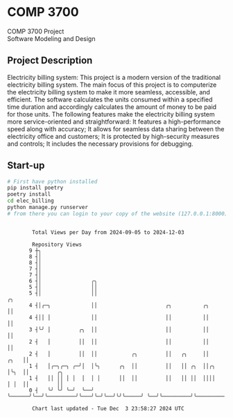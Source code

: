 # COMP 3700
COMP 3700 Project  
Software Modeling and Design
## Project Description
Electricity billing system: This project is a modern version of the traditional electricity billing system. The main focus of this project is to computerize the electricity billing system to make it more seamless, accessible, and efficient. The software calculates the units consumed within a specified time duration and accordingly calculates the amount of money to be paid for those units. The following features make the electricity billing system more service-oriented and straightforward: It features a high-performance speed along with accuracy; It allows for seamless data sharing between the electricity office and customers; It is protected by high-security measures and controls; It includes the necessary provisions for debugging.

## Start-up
```bash
# First have python installed
pip install poetry
poetry install
cd elec_billing
python manage.py runserver
# from there you can login to your copy of the website (127.0.0.1:8000), default creds are admin/admin
```

```

        Total Views per Day from 2024-09-05 to 2024-12-03

        Repository Views
       9 ┼╮
       8 ┤│
       8 ┤│
       7 ┤│
       7 ┤│
       6 ┤│                ╭╮
       5 ┤│                ││
       5 ┤│                ││                                                ╭╮
       4 ┤│╭─╮             ││                      ╭╮          ╭╮            ││
       4 ┤││ │             ││                      ││          ││            ││
       3 ┤╰╯ │         ╭╮  ││                      ││          ││            ││
       2 ┤   │         ││  ││                      ││          ││            ││
       2 ┤   │         ││  ││           ╭╮         ││   ╭╮     ││       ╭╮   ││
       1 ┤   │╭─╮╭─╮ ╭─╯│  │╰╮      ╭╮  ││         ││   ││ ╭╮  ││╭╮     │╰╮  ││         ╭╮
       1 ┤   ││ ││ │ │  │  │ │      ││  ││         ││   ││ ││  ││││     │ │  ││         ││
       0 ┤   ╰╯ ╰╯ ╰─╯  ╰──╯ ╰──────╯╰──╯╰─────────╯╰───╯╰─╯╰──╯╰╯╰─────╯ ╰──╯╰─────────╯╰─────────

        Chart last updated - Tue Dec  3 23:58:27 2024 UTC
        
```

